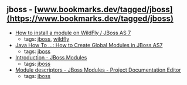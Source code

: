 jboss - [www.bookmarks.dev/tagged/jboss](https://www.bookmarks.dev/tagged/jboss)
---
* [How to install a module on WildFly / JBoss AS 7](http://www.mastertheboss.com/jboss-server/jboss-as-7/how-to-install-a-module-on-jboss-as-7)
    * tags: [jboss](../tagged/jboss.md), [wildfly](../tagged/wildfly.md)
* [Java How To ...: How to Create Global Modules in JBoss AS7](http://javahowto.blogspot.ch/2012/09/how-to-create-global-modules-in-jboss.html)
    * tags: [jboss](../tagged/jboss.md)
* [Introduction - JBoss Modules](https://docs.jboss.org/author/display/MODULES/Introduction)
    * tags: [jboss](../tagged/jboss.md)
* [Module descriptors - JBoss Modules - Project Documentation Editor](https://docs.jboss.org/author/display/MODULES/Module+descriptors)
    * tags: [jboss](../tagged/jboss.md)
